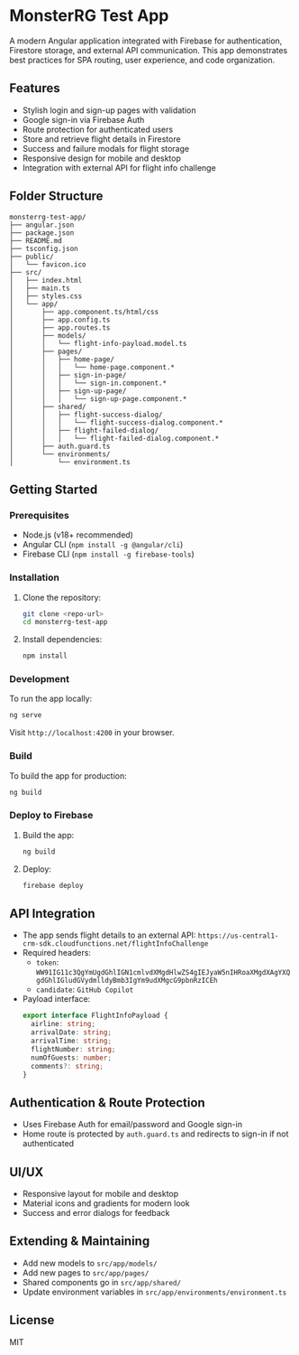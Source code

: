 # MonsterRG Test App

A modern Angular application integrated with Firebase for authentication, Firestore storage, and external API communication. This app demonstrates best practices for SPA routing, user experience, and code organization.

## Features
- Stylish login and sign-up pages with validation
- Google sign-in via Firebase Auth
- Route protection for authenticated users
- Store and retrieve flight details in Firestore
- Success and failure modals for flight storage
- Responsive design for mobile and desktop
- Integration with external API for flight info challenge

## Folder Structure
```
monsterrg-test-app/
├── angular.json
├── package.json
├── README.md
├── tsconfig.json
├── public/
│   └── favicon.ico
├── src/
│   ├── index.html
│   ├── main.ts
│   ├── styles.css
│   └── app/
│       ├── app.component.ts/html/css
│       ├── app.config.ts
│       ├── app.routes.ts
│       ├── models/
│       │   └── flight-info-payload.model.ts
│       ├── pages/
│       │   ├── home-page/
│       │   │   └── home-page.component.*
│       │   ├── sign-in-page/
│       │   │   └── sign-in.component.*
│       │   ├── sign-up-page/
│       │   │   └── sign-up-page.component.*
│       ├── shared/
│       │   ├── flight-success-dialog/
│       │   │   └── flight-success-dialog.component.*
│       │   ├── flight-failed-dialog/
│       │   │   └── flight-failed-dialog.component.*
│       ├── auth.guard.ts
│       └── environments/
│           └── environment.ts
```

## Getting Started
### Prerequisites
- Node.js (v18+ recommended)
- Angular CLI (`npm install -g @angular/cli`)
- Firebase CLI (`npm install -g firebase-tools`)

### Installation
1. Clone the repository:
   ```sh
   git clone <repo-url>
   cd monsterrg-test-app
   ```
2. Install dependencies:
   ```sh
   npm install
   ```

### Development
To run the app locally:
```sh
ng serve
```
Visit `http://localhost:4200` in your browser.

### Build
To build the app for production:
```sh
ng build
```

### Deploy to Firebase
1. Build the app:
   ```sh
   ng build
   ```
2. Deploy:
   ```sh
   firebase deploy
   ```

## API Integration
- The app sends flight details to an external API:
  `https://us-central1-crm-sdk.cloudfunctions.net/flightInfoChallenge`
- Required headers:
  - `token`: `WW91IG11c3QgYmUgdGhlIGN1cmlvdXMgdHlwZS4gIEJyaW5nIHRoaXMgdXAgYXQgdGhlIGludGVydmlldyBmb3IgYm9udXMgcG9pbnRzICEh`
  - `candidate`: `GitHub Copilot`
- Payload interface:
  ```typescript
  export interface FlightInfoPayload {
    airline: string;
    arrivalDate: string;
    arrivalTime: string;
    flightNumber: string;
    numOfGuests: number;
    comments?: string;
  }
  ```

## Authentication & Route Protection
- Uses Firebase Auth for email/password and Google sign-in
- Home route is protected by `auth.guard.ts` and redirects to sign-in if not authenticated

## UI/UX
- Responsive layout for mobile and desktop
- Material icons and gradients for modern look
- Success and error dialogs for feedback

## Extending & Maintaining
- Add new models to `src/app/models/`
- Add new pages to `src/app/pages/`
- Shared components go in `src/app/shared/`
- Update environment variables in `src/app/environments/environment.ts`

## License
MIT

